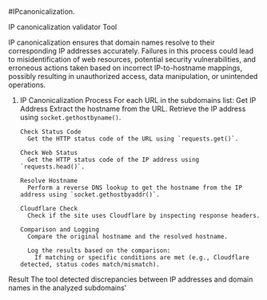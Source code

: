 #IPcanonicalization.

IP canonicalization validator Tool



IP canonicalization ensures that domain names resolve to their corresponding IP addresses accurately. 
Failures in this process could lead to misidentification of web resources, potential security vulnerabilities, 
and erroneous actions taken based on incorrect IP-to-hostname mappings, possibly resulting in unauthorized access, 
data manipulation, or unintended operations.




1. IP Canonicalization Process
     For each URL in the subdomains list:
       Get IP Address
         Extract the hostname from the URL.
         Retrieve the IP address using
   `socket.gethostbyname()`.
       
       Check Status Code
         Get the HTTP status code of the URL using `requests.get()`.
       
       Check Web Status
         Get the HTTP status code of the IP address using `requests.head()`.
         
       Resolve Hostname
         Perform a reverse DNS lookup to get the hostname from the IP address using `socket.gethostbyaddr()`.
         
       Cloudflare Check
         Check if the site uses Cloudflare by inspecting response headers.
         
       Comparison and Logging
         Compare the original hostname and the resolved hostname.
         
         Log the results based on the comparison:
           If matching or specific conditions are met (e.g., Cloudflare detected, status codes match/mismatch).
Result
    The tool detected discrepancies between IP addresses and domain names in the analyzed subdomains'
